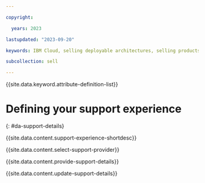 ```yaml
---

copyright:

  years: 2023

lastupdated: "2023-09-20"

keywords: IBM Cloud, selling deployable architectures, selling products, partner center support

subcollection: sell

---
```


{{site.data.keyword.attribute-definition-list}}

# Defining your support experience
{: #da-support-details}

{{site.data.content.support-experience-shortdesc}}

{{site.data.content.select-support-provider}}

{{site.data.content.provide-support-details}}

{{site.data.content.update-support-details}}
